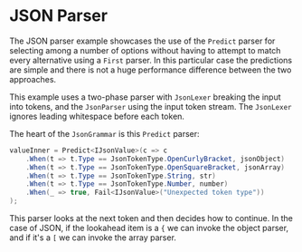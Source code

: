 ﻿# JSON Parser

The JSON parser example showcases the use of the `Predict` parser for selecting among a number of options without having to attempt to match every alternative using a `First` parser. In this particular case the predictions are simple and there is not a huge performance difference between the two approaches.

This example uses a two-phase parser with `JsonLexer` breaking the input into tokens, and the `JsonParser` using the input token stream. The `JsonLexer` ignores leading whitespace before each token. 

The heart of the `JsonGrammar` is this `Predict` parser:

```csharp
valueInner = Predict<IJsonValue>(c => c
    .When(t => t.Type == JsonTokenType.OpenCurlyBracket, jsonObject)
    .When(t => t.Type == JsonTokenType.OpenSquareBracket, jsonArray)
    .When(t => t.Type == JsonTokenType.String, str)
    .When(t => t.Type == JsonTokenType.Number, number)
    .When(_ => true, Fail<IJsonValue>("Unexpected token type"))
);
```

This parser looks at the next token and then decides how to continue. In the case of JSON, if the lookahead item is a `{` we can invoke the object parser, and if it's a `[` we can invoke the array parser. 


